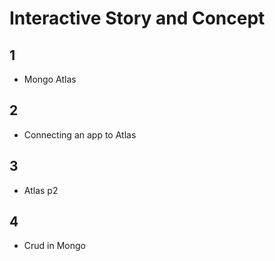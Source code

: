 # Interactive Story and Concept

## 1

- Mongo Atlas

## 2

- Connecting an app to Atlas

## 3

- Atlas p2

## 4

- Crud in Mongo
